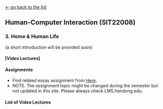 [← go back to the list](README.md)

## Human-Computer Interaction (SIT22008)

### 3. Home & Human Life

(a short introduction will be provided soon)

#### [Video Lectures]




#### Assignments
- Find related essay assignment from [Here](HCI_Essays.md).
- NOTE. The assignment topic might be changed during the semester but not updated in this site. Please always check LMS.handong.edu.



#### List of Video Lectures
